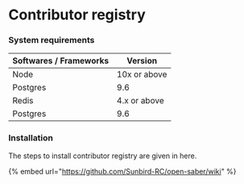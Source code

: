 # Contributor registry

### System requirements

| Softwares / Frameworks | Version      |
| ---------------------- | ------------ |
| Node                   | 10x or above |
| Postgres               | 9.6          |
| Redis                  | 4.x or above |
| Postgres               | 9.6          |

### Installation

The steps to install contributor registry are given in here.

{% embed url="https://github.com/Sunbird-RC/open-saber/wiki" %}
